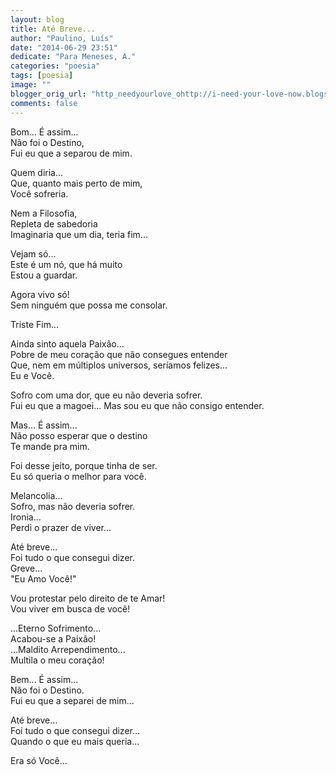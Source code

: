 ```yaml
---
layout: blog
title: Até Breve...
author: "Paulino, Luís"
date: "2014-06-29 23:51"
dedicate: "Para Meneses, A."
categories: "poesia"
tags: [poesia]
image: ""
blogger_orig_url: "http_needyourlove_ohttp://i-need-your-love-now.blogspot.com/2014/06/ate-breve.htmlrig_url"
comments: false
---
```


Bom... É assim...\
Não foi o Destino,\
Fui eu que a separou de mim.

Quem diria...\
Que, quanto mais perto de mim,\
Você sofreria.

Nem a Filosofia,\
Repleta de sabedoria\
Imaginaria que um dia, teria fim...

Vejam só...\
Este é um nó, que há muito\
Estou a guardar.

Agora vivo só!\
Sem ninguém que possa me consolar.

Triste Fim...

Ainda sinto aquela Paixão...\
Pobre de meu coração que não consegues entender\
Que, nem em múltiplos universos, seríamos felizes...\
Eu e Você.

Sofro com uma dor, que eu não deveria sofrer.\
Fui eu que a magoei... Mas sou eu que não consigo entender.

Mas... É assim...\
Não posso esperar que o destino\
Te mande pra mim.

Foi desse jeito, porque tinha de ser.\
Eu só queria o melhor para você.

Melancolia...\
Sofro, mas não deveria sofrer.\
Ironia...\
Perdi o prazer de viver...

Até breve...\
Foi tudo o que consegui dizer.\
Greve...\
"Eu Amo Você!"

Vou protestar pelo direito de te Amar!\
Vou viver em busca de você!

...Eterno Sofrimento...\
Acabou-se a Paixão!\
...Maldito Arrependimento...\
Multila o meu coração!

Bem... É assim...\
Não foi o Destino.\
Fui eu que a separei de mim...

Até breve...\
Foi tudo o que consegui dizer...\
Quando o que eu mais queria...

Era só Você...
